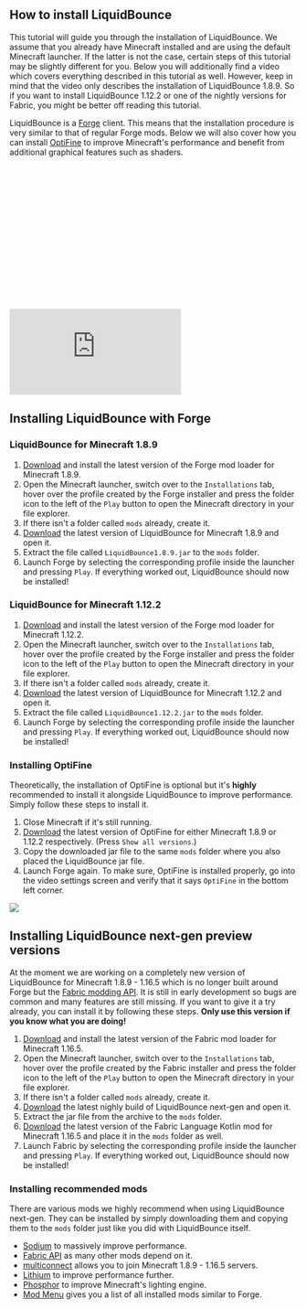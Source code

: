 ## How to install LiquidBounce
This tutorial will guide you through the installation of LiquidBounce. We assume that you already have Minecraft installed and are using the default Minecraft launcher. If the latter is not the case, certain steps of this tutorial may be slightly different for you. Below you will additionally find a video which covers everything described in this tutorial as well. However, keep in mind that the video only describes the installation of LiquidBounce 1.8.9. So if you want to install LiquidBounce 1.12.2 or one of the nightly versions for Fabric, you might be better off reading this tutorial.

LiquidBounce is a [Forge](https://files.minecraftforge.net/) client. This means that the installation procedure is very similar to that of regular Forge mods. Below we will also cover how you can install [OptiFine](https://optifine.net/home) to improve Minecraft's performance and benefit from additional graphical features such as shaders.

<div class="fluid-width-video-wrapper" style="padding-top: 50%;">
    <iframe class="video js-responsive-video" src="https://www.youtube.com/embed/t47_U7f_ccg?showinfo=0" style="border:0" allowfullscreen="" id="fitvid0"></iframe>
</div>

## Installing LiquidBounce with Forge
### LiquidBounce for Minecraft 1.8.9
1. [Download](https://files.minecraftforge.net/net/minecraftforge/forge/index_1.8.9.html) and install the latest version of the Forge mod loader for Minecraft 1.8.9.
2. Open the Minecraft launcher, switch over to the `Installations` tab, hover over the profile created by the Forge installer and press the folder icon to the left of the `Play` button to open the Minecraft directory in your file explorer.
3. If there isn't a folder called `mods` already, create it.
4. [Download](https://liquidbounce.net/download) the latest version of LiquidBounce for Minecraft 1.8.9 and open it.
5. Extract the file called `LiquidBounce1.8.9.jar` to the `mods` folder.
6. Launch Forge by selecting the corresponding profile inside the launcher and pressing `Play`. If everything worked out, LiquidBounce should now be installed!

### LiquidBounce for Minecraft 1.12.2
1. [Download](https://files.minecraftforge.net/net/minecraftforge/forge/index_1.12.2.html) and install the latest version of the Forge mod loader for Minecraft 1.12.2.
2. Open the Minecraft launcher, switch over to the `Installations` tab, hover over the profile created by the Forge installer and press the folder icon to the left of the `Play` button to open the Minecraft directory in your file explorer.
3. If there isn't a folder called `mods` already, create it.
4. [Download](https://liquidbounce.net/download) the latest version of LiquidBounce for Minecraft 1.12.2 and open it.
5. Extract the file called `LiquidBounce1.12.2.jar` to the `mods` folder.
6. Launch Forge by selecting the corresponding profile inside the launcher and pressing `Play`. If everything worked out, LiquidBounce should now be installed!

### Installing OptiFine
Theoretically, the installation of OptiFine is optional but it's **highly** recommended to install it alongside LiquidBounce to improve performance. Simply follow these steps to install it.
1. Close Minecraft if it's still running.
2. [Download](https://optifine.net/downloads) the latest version of OptiFine for either Minecraft 1.8.9 or 1.12.2 respectively. (Press `Show all versions`.)
3. Copy the downloaded jar file to the same `mods` folder where you also placed the LiquidBounce jar file.
4. Launch Forge again. To make sure, OptiFine is installed properly, go into the video settings screen and verify that it says `OptiFine` in the bottom left corner.

![]($images$/main-menu-large.png)

## Installing LiquidBounce next-gen preview versions
At the moment we are working on a completely new version of LiquidBounce for Minecraft 1.8.9 - 1.16.5 which is no longer built around Forge but the [Fabric modding API](https://fabricmc.net/). It is still in early development so bugs are common and many features are still missing. If you want to give it a try already, you can install it by following these steps. **Only use this version if you know what you are doing!**
1. [Download](https://fabricmc.net/use/) and install the latest version of the Fabric mod loader for Minecraft 1.16.5.
2. Open the Minecraft launcher, switch over to the `Installations` tab, hover over the profile created by the Fabric installer and press the folder icon to the left of the `Play` button to open the Minecraft directory in your file explorer.
3. If there isn't a folder called `mods` already, create it.
4. [Download](https://liquidbounce.net/download) the latest nighly build of LiquidBounce next-gen and open it.
5. Extract the jar file from the archive to the `mods` folder.
6. [Download](https://www.curseforge.com/minecraft/mc-mods/fabric-language-kotlin) the latest version of the Fabric Language Kotlin mod for Minecraft 1.16.5 and place it in the `mods` folder as well.
7. Launch Fabric by selecting the corresponding profile inside the launcher and pressing `Play`. If everything worked out, LiquidBounce should now be installed!

### Installing recommended mods
There are various mods we highly recommend when using LiquidBounce next-gen. They can be installed by simply downloading them and copying them to the `mods` folder just like you did with LiquidBounce itself.
- [Sodium](https://www.curseforge.com/minecraft/mc-mods/sodium) to massively improve performance.
- [Fabric API](https://www.curseforge.com/minecraft/mc-mods/fabric-api) as many other mods depend on it.
- [multiconnect](https://www.curseforge.com/minecraft/mc-mods/multiconnect) allows you to join Minecraft 1.8.9 - 1.16.5 servers.
- [Lithium](https://www.curseforge.com/minecraft/mc-mods/lithium) to improve performance further.
- [Phosphor](https://www.curseforge.com/minecraft/mc-mods/phosphor) to improve Minecraft's lighting engine.
- [Mod Menu](https://www.curseforge.com/minecraft/mc-mods/modmenu) gives you a list of all installed mods similar to Forge.